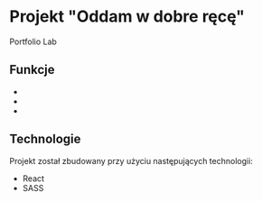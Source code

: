 # Projekt "Oddam w dobre ręcę"

Portfolio Lab

## Funkcje

- 
- 
- 

## Technologie

Projekt został zbudowany przy użyciu następujących technologii:

- React
- SASS